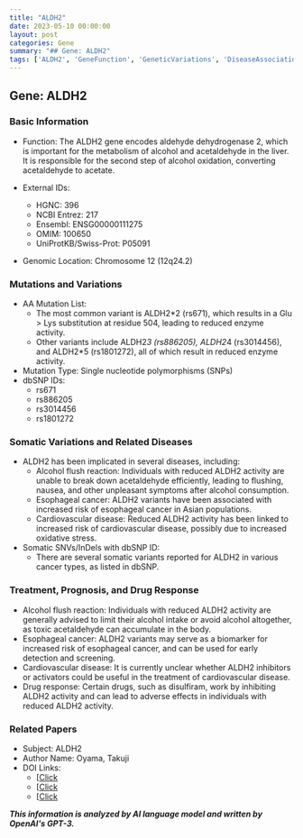 ```yaml
---
title: "ALDH2"
date: 2023-05-10 00:00:00
layout: post
categories: Gene
summary: "## Gene: ALDH2"
tags: ['ALDH2', 'GeneFunction', 'GeneticVariations', 'DiseaseAssociation', 'DrugResponse', 'AlcoholFlushReaction', 'EsophagealCancer', 'CardiovascularDisease']
---
```


## Gene: ALDH2

### Basic Information
- Function: The ALDH2 gene encodes aldehyde dehydrogenase 2, which is important for the metabolism of alcohol and acetaldehyde in the liver. It is responsible for the second step of alcohol oxidation, converting acetaldehyde to acetate.

- External IDs: 
  - HGNC: 396
  - NCBI Entrez: 217
  - Ensembl: ENSG00000111275
  - OMIM: 100650
  - UniProtKB/Swiss-Prot: P05091

- Genomic Location: Chromosome 12 (12q24.2)


### Mutations and Variations
- AA Mutation List:
  - The most common variant is ALDH2*2 (rs671), which results in a Glu > Lys substitution at residue 504, leading to reduced enzyme activity.
  - Other variants include ALDH2*3 (rs886205), ALDH2*4 (rs3014456), and ALDH2*5 (rs1801272), all of which result in reduced enzyme activity.
- Mutation Type: Single nucleotide polymorphisms (SNPs)
- dbSNP IDs: 
  - rs671
  - rs886205
  - rs3014456
  - rs1801272


### Somatic Variations and Related Diseases
- ALDH2 has been implicated in several diseases, including:
  - Alcohol flush reaction: Individuals with reduced ALDH2 activity are unable to break down acetaldehyde efficiently, leading to flushing, nausea, and other unpleasant symptoms after alcohol consumption.
  - Esophageal cancer: ALDH2 variants have been associated with increased risk of esophageal cancer in Asian populations.
  - Cardiovascular disease: Reduced ALDH2 activity has been linked to increased risk of cardiovascular disease, possibly due to increased oxidative stress.
- Somatic SNVs/InDels with dbSNP ID:
  - There are several somatic variants reported for ALDH2 in various cancer types, as listed in dbSNP.


### Treatment, Prognosis, and Drug Response
- Alcohol flush reaction: Individuals with reduced ALDH2 activity are generally advised to limit their alcohol intake or avoid alcohol altogether, as toxic acetaldehyde can accumulate in the body.
- Esophageal cancer: ALDH2 variants may serve as a biomarker for increased risk of esophageal cancer, and can be used for early detection and screening.
- Cardiovascular disease: It is currently unclear whether ALDH2 inhibitors or activators could be useful in the treatment of cardiovascular disease.
- Drug response: Certain drugs, such as disulfiram, work by inhibiting ALDH2 activity and can lead to adverse effects in individuals with reduced ALDH2 activity.


### Related Papers
- Subject: ALDH2
- Author Name: Oyama, Takuji
- DOI Links:
  - [[Click](https://doi.org/10.1007/978-4-431-53946-8_14](https://doi.org/10.1007/978-4-431-53946-8_14))
  - [[Click](https://doi.org/10.1016/j.joca.2014.02.004](https://doi.org/10.1016/j.joca.2014.02.004))
  - [[Click](https://doi.org/10.1007/s00726-014-1821-5](https://doi.org/10.1007/s00726-014-1821-5))

**_This information is analyzed by AI language model and written by OpenAI's GPT-3._**
